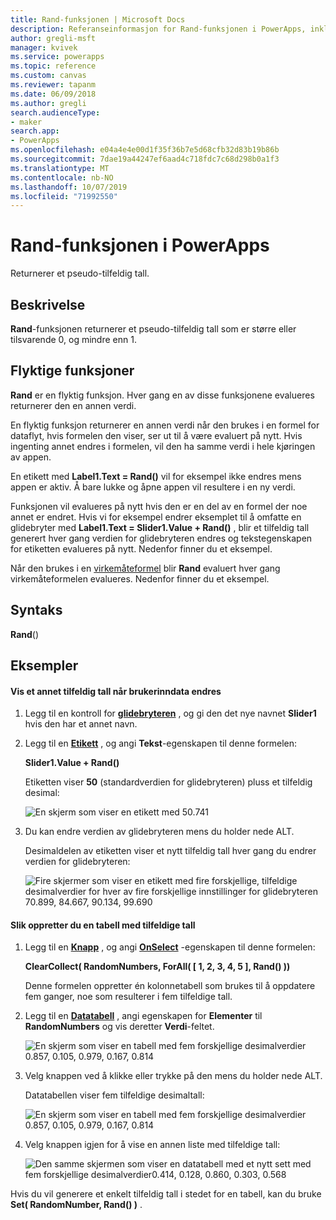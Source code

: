 ```yaml
---
title: Rand-funksjonen | Microsoft Docs
description: Referanseinformasjon for Rand-funksjonen i PowerApps, inkludert syntaks og eksempler
author: gregli-msft
manager: kvivek
ms.service: powerapps
ms.topic: reference
ms.custom: canvas
ms.reviewer: tapanm
ms.date: 06/09/2018
ms.author: gregli
search.audienceType:
- maker
search.app:
- PowerApps
ms.openlocfilehash: e04a4e4e00d1f35f36b7e5d68cfb32d83b19b86b
ms.sourcegitcommit: 7dae19a44247ef6aad4c718fdc7c68d298b0a1f3
ms.translationtype: MT
ms.contentlocale: nb-NO
ms.lasthandoff: 10/07/2019
ms.locfileid: "71992550"
---
```

# <a name="rand-function-in-powerapps"></a>Rand-funksjonen i PowerApps
Returnerer et pseudo-tilfeldig tall.

## <a name="description"></a>Beskrivelse
**Rand**-funksjonen returnerer et pseudo-tilfeldig tall som er større eller tilsvarende 0, og mindre enn 1.

## <a name="volatile-functions"></a>Flyktige funksjoner
**Rand** er en flyktig funksjon.  Hver gang en av disse funksjonene evalueres returnerer den en annen verdi.  

En flyktig funksjon returnerer en annen verdi når den brukes i en formel for dataflyt, hvis formelen den viser, ser ut til å være evaluert på nytt.  Hvis ingenting annet endres i formelen, vil den ha samme verdi i hele kjøringen av appen.

En etikett med **Label1.Text = Rand()** vil for eksempel ikke endres mens appen er aktiv.  Å bare lukke og åpne appen vil resultere i en ny verdi.

Funksjonen vil evalueres på nytt hvis den er en del av en formel der noe annet er endret.  Hvis vi for eksempel endrer eksemplet til å omfatte en glidebryter med **Label1.Text = Slider1.Value + Rand()** , blir et tilfeldig tall generert hver gang verdien for glidebryteren endres og tekstegenskapen for etiketten evalueres på nytt.  Nedenfor finner du et eksempel.

Når den brukes i en [virkemåteformel](../working-with-formulas-in-depth.md) blir **Rand** evaluert hver gang virkemåteformelen evalueres.  Nedenfor finner du et eksempel.

## <a name="syntax"></a>Syntaks
**Rand**()

## <a name="examples"></a>Eksempler

#### <a name="display-a-different-random-number-as-user-input-changes"></a>Vis et annet tilfeldig tall når brukerinndata endres
1. Legg til en kontroll for **[glidebryteren](../controls/control-slider.md)** , og gi den det nye navnet **Slider1** hvis den har et annet navn.

1. Legg til en **[Etikett](../controls/control-text-box.md)** , og angi **Tekst**-egenskapen til denne formelen:

    **Slider1.Value + Rand()**

    Etiketten viser **50** (standardverdien for glidebryteren) pluss et tilfeldig desimal:

    ![En skjerm som viser en etikett med 50.741](media/function-rand/rand-slider-1.png)

1. Du kan endre verdien av glidebryteren mens du holder nede ALT.

    Desimaldelen av etiketten viser et nytt tilfeldig tall hver gang du endrer verdien for glidebryteren:

    ![Fire skjermer som viser en etikett med fire forskjellige, tilfeldige desimalverdier for hver av fire forskjellige innstillinger for glidebryteren 70.899, 84.667, 90.134, 99.690](media/function-rand/rand-slider-results.png)

#### <a name="create-a-table-of-random-numbers"></a>Slik oppretter du en tabell med tilfeldige tall
1. Legg til en **[Knapp](../controls/control-button.md)** , og angi **[OnSelect](../controls/properties-core.md)** -egenskapen til denne formelen:

    **ClearCollect( RandomNumbers, ForAll( [ 1, 2, 3, 4, 5 ], Rand() ))**

    Denne formelen oppretter én kolonnetabell som brukes til å oppdatere fem ganger, noe som resulterer i fem tilfeldige tall.

1. Legg til en **[Datatabell](../controls/control-data-table.md)** , angi egenskapen for **Elementer** til **RandomNumbers** og vis deretter **Verdi**-feltet.

    ![En skjerm som viser en tabell med fem forskjellige desimalverdier 0.857, 0.105, 0.979, 0.167, 0.814](media/function-rand/set-show-data.png)

1. Velg knappen ved å klikke eller trykke på den mens du holder nede ALT.

    Datatabellen viser fem tilfeldige desimaltall:

    ![En skjerm som viser en tabell med fem forskjellige desimalverdier 0.857, 0.105, 0.979, 0.167, 0.814](media/function-rand/rand-collection-1.png)

1. Velg knappen igjen for å vise en annen liste med tilfeldige tall:

    ![Den samme skjermen som viser en datatabell med et nytt sett med fem forskjellige desimalverdier0.414, 0.128, 0.860, 0.303, 0.568](media/function-rand/rand-collection-2.png)

Hvis du vil generere et enkelt tilfeldig tall i stedet for en tabell, kan du bruke **Set( RandomNumber, Rand() )** .

